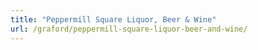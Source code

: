 ```yaml
---
title: "Peppermill Square Liquor, Beer & Wine"
url: /graford/peppermill-square-liquor-beer-and-wine/
---
```


